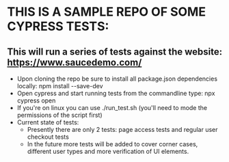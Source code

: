 # THIS IS A SAMPLE REPO OF SOME CYPRESS TESTS:

## This will run a series of tests against the website: https://www.saucedemo.com/

- Upon cloning the repo be sure to install all package.json dependencies locally: npm install --save-dev
- Open cypress and start running tests from the commandline type: npx cypress open
- If you're on linux you can use ./run_test.sh (you'll need to mode the permissions of the script first)
- Current state of tests: 
  - Presently there are only 2 tests: page access tests and regular user checkout tests
  - In the future more tests will be added to cover corner cases, different user types and more verification 
    of UI elements.





